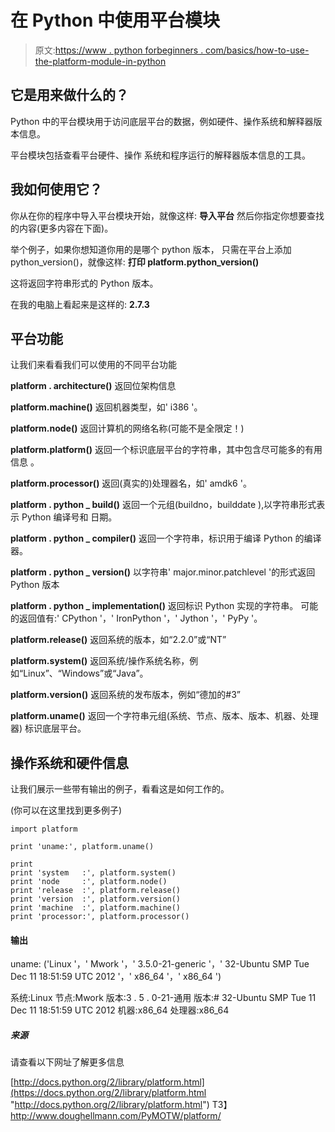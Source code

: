 # 在 Python 中使用平台模块

> 原文:[https://www . python forbeginners . com/basics/how-to-use-the-platform-module-in-python](https://www.pythonforbeginners.com/basics/how-to-use-the-platform-module-in-python)

## 它是用来做什么的？

Python 中的平台模块用于访问底层平台的数据，例如硬件、操作系统和解释器版本信息。

平台模块包括查看平台硬件、操作
系统和程序运行的解释器版本信息的工具。

## 我如何使用它？

你从在你的程序中导入平台模块开始，就像这样:
**导入平台** 
然后你指定你想要查找的内容(更多内容在下面)。

举个例子，如果你想知道你用的是哪个 python 版本，
只需在平台上添加 python_version()，就像这样:
**打印 platform.python_version()**

这将返回字符串形式的 Python 版本。

在我的电脑上看起来是这样的:
**2.7.3**

## 平台功能

让我们来看看我们可以使用的不同平台功能

**platform . architecture()** 返回位架构信息

**platform.machine()** 返回机器类型，如' i386 '。

**platform.node()** 返回计算机的网络名称(可能不是全限定！)

**platform.platform()**
返回一个标识底层平台的字符串，其中包含尽可能多的有用信息
。

**platform.processor()** 返回(真实的)处理器名，如' amdk6 '。

**platform . python _ build()**
返回一个元组(buildno，builddate ),以字符串形式表示 Python 编译号和
日期。

**platform . python _ compiler()**
返回一个字符串，标识用于编译 Python 的编译器。

**platform . python _ version()**
以字符串' major.minor.patchlevel '的形式返回 Python 版本

**platform . python _ implementation()**
返回标识 Python 实现的字符串。
可能的返回值有:' CPython '，' IronPython '，' Jython '，' PyPy '。

**platform.release()**
返回系统的版本，如“2.2.0”或“NT”

**platform.system()**
返回系统/操作系统名称，例如“Linux”、“Windows”或“Java”。

**platform.version()**
返回系统的发布版本，例如“德加的#3”

**platform.uname()**
返回一个字符串元组(系统、节点、版本、版本、机器、处理器)
标识底层平台。

## 操作系统和硬件信息

让我们展示一些带有输出的例子，看看这是如何工作的。

(你可以在这里找到更多例子)

```
import platform

print 'uname:', platform.uname()

print
print 'system   :', platform.system()
print 'node     :', platform.node()
print 'release  :', platform.release()
print 'version  :', platform.version()
print 'machine  :', platform.machine()
print 'processor:', platform.processor() 
```

#### 输出

uname: ('Linux '，' Mwork '，' 3.5.0-21-generic '，' 32-Ubuntu SMP Tue Dec 11 18:51:59
UTC 2012 '，' x86_64 '，' x86_64 ')

系统:Linux
节点:Mwork
版本:3 . 5 . 0-21-通用
版本:# 32-Ubuntu SMP Tue 11 Dec 11 18:51:59 UTC 2012
机器:x86_64
处理器:x86_64

##### 来源

请查看以下网址了解更多信息

[http://docs.python.org/2/library/platform.html](https://docs.python.org/2/library/platform.html "http://docs.python.org/2/library/platform.html")
T3】http://www.doughellmann.com/PyMOTW/platform/